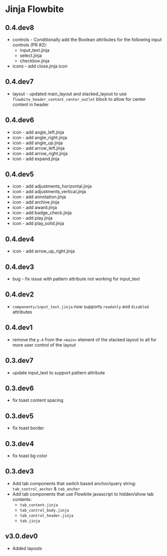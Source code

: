 # Jinja Flowbite

## 0.4.dev8

- controls - Conditionally add the Boolean attributes for the following input controls (PR #2):
  - input_text.jinja
  - select.jinja
  - checkbox.jinja
- icons - add close.jinja icon

## 0.4.dev7

- layout - updated main_layout and stacked_layout to use `flowbite_header_content_center_outlet` block to allow for center content in header

## 0.4.dev6

- icon - add angle_left.jinja
- icon - add angle_right.jinja
- icon - add angle_up.jinja
- icon - add arrow_left.jinja
- icon - add arrow_right.jinja
- icon - add expand.jinja

## 0.4.dev5

- icon - add adjustments_horizontal.jinja
- icon - add adjustments_vertical.jinja
- icon - add annotation.jinja
- icon - add archive.jinja
- icon - add award.jinja
- icon - add badge_check.jinja
- icon - add play.jinja
- icon - add play_solid.jinja

## 0.4.dev4

- icon - add arrow_up_right.jinja

## 0.4.dev3

- bug - fix issue with pattern attribute not working for input_text

## 0.4.dev2

- `components/input_text.jinja` now supports `readonly` and `disabled` attributes

## 0.4.dev1

- remove the `p-4` from the `<main>` element of the stacked layout to all for more user control of the layout

## 0.3.dev7

- update input_text to support pattern attribute
  
## 0.3.dev6

- fix toast content spacing

## 0.3.dev5

- fix toast border

## 0.3.dev4

- fix toast bg color

## 0.3.dev3

- Add tab components that switch based anchor/query string: `tab_control_anchor` & `tab_anchor`
- Add tab components that use Flowbite javascript to hidden/show tab contents:
  - `tab_content.jinja`
  - `tab_control_body.jinja`
  - `tab_control_header.jinja`
  - `tab.jinja`

## v3.0.dev0

- Added layouts
